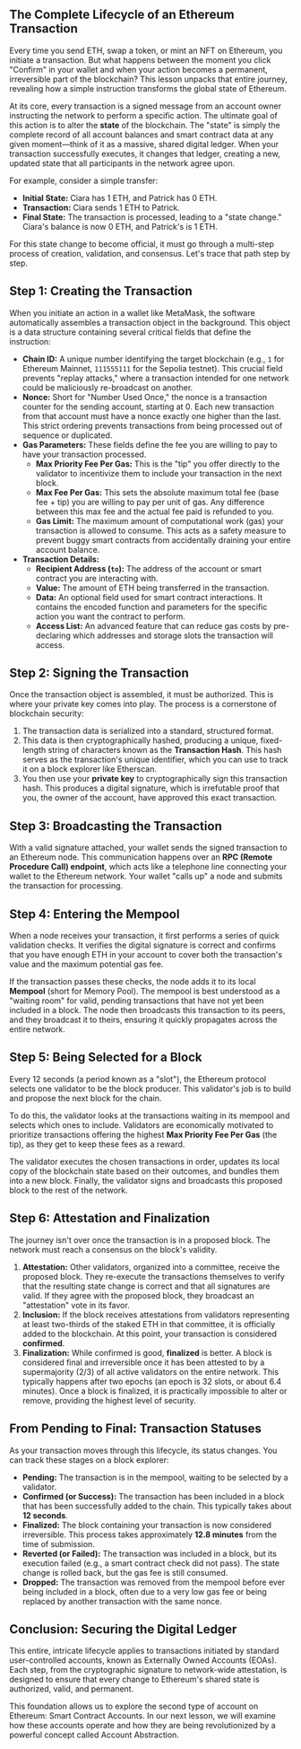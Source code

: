 ## The Complete Lifecycle of an Ethereum Transaction

Every time you send ETH, swap a token, or mint an NFT on Ethereum, you initiate a transaction. But what happens between the moment you click "Confirm" in your wallet and when your action becomes a permanent, irreversible part of the blockchain? This lesson unpacks that entire journey, revealing how a simple instruction transforms the global state of Ethereum.

At its core, every transaction is a signed message from an account owner instructing the network to perform a specific action. The ultimate goal of this action is to alter the **state** of the blockchain. The "state" is simply the complete record of all account balances and smart contract data at any given moment—think of it as a massive, shared digital ledger. When your transaction successfully executes, it changes that ledger, creating a new, updated state that all participants in the network agree upon.

For example, consider a simple transfer:

*   **Initial State:** Ciara has 1 ETH, and Patrick has 0 ETH.
*   **Transaction:** Ciara sends 1 ETH to Patrick.
*   **Final State:** The transaction is processed, leading to a "state change." Ciara's balance is now 0 ETH, and Patrick's is 1 ETH.

For this state change to become official, it must go through a multi-step process of creation, validation, and consensus. Let's trace that path step by step.

## Step 1: Creating the Transaction

When you initiate an action in a wallet like MetaMask, the software automatically assembles a transaction object in the background. This object is a data structure containing several critical fields that define the instruction:

*   **Chain ID:** A unique number identifying the target blockchain (e.g., `1` for Ethereum Mainnet, `111555111` for the Sepolia testnet). This crucial field prevents "replay attacks," where a transaction intended for one network could be maliciously re-broadcast on another.
*   **Nonce:** Short for "Number Used Once," the nonce is a transaction counter for the sending account, starting at 0. Each new transaction from that account must have a nonce exactly one higher than the last. This strict ordering prevents transactions from being processed out of sequence or duplicated.
*   **Gas Parameters:** These fields define the fee you are willing to pay to have your transaction processed.
    *   **Max Priority Fee Per Gas:** This is the "tip" you offer directly to the validator to incentivize them to include your transaction in the next block.
    *   **Max Fee Per Gas:** This sets the absolute maximum total fee (base fee + tip) you are willing to pay per unit of gas. Any difference between this max fee and the actual fee paid is refunded to you.
    *   **Gas Limit:** The maximum amount of computational work (gas) your transaction is allowed to consume. This acts as a safety measure to prevent buggy smart contracts from accidentally draining your entire account balance.
*   **Transaction Details:**
    *   **Recipient Address (`to`):** The address of the account or smart contract you are interacting with.
    *   **Value:** The amount of ETH being transferred in the transaction.
    *   **Data:** An optional field used for smart contract interactions. It contains the encoded function and parameters for the specific action you want the contract to perform.
    *   **Access List:** An advanced feature that can reduce gas costs by pre-declaring which addresses and storage slots the transaction will access.

## Step 2: Signing the Transaction

Once the transaction object is assembled, it must be authorized. This is where your private key comes into play. The process is a cornerstone of blockchain security:

1.  The transaction data is serialized into a standard, structured format.
2.  This data is then cryptographically hashed, producing a unique, fixed-length string of characters known as the **Transaction Hash**. This hash serves as the transaction's unique identifier, which you can use to track it on a block explorer like Etherscan.
3.  You then use your **private key** to cryptographically sign this transaction hash. This produces a digital signature, which is irrefutable proof that you, the owner of the account, have approved this exact transaction.

## Step 3: Broadcasting the Transaction

With a valid signature attached, your wallet sends the signed transaction to an Ethereum node. This communication happens over an **RPC (Remote Procedure Call) endpoint**, which acts like a telephone line connecting your wallet to the Ethereum network. Your wallet "calls up" a node and submits the transaction for processing.

## Step 4: Entering the Mempool

When a node receives your transaction, it first performs a series of quick validation checks. It verifies the digital signature is correct and confirms that you have enough ETH in your account to cover both the transaction's value and the maximum potential gas fee.

If the transaction passes these checks, the node adds it to its local **Mempool** (short for Memory Pool). The mempool is best understood as a "waiting room" for valid, pending transactions that have not yet been included in a block. The node then broadcasts this transaction to its peers, and they broadcast it to theirs, ensuring it quickly propagates across the entire network.

## Step 5: Being Selected for a Block

Every 12 seconds (a period known as a "slot"), the Ethereum protocol selects one validator to be the block producer. This validator's job is to build and propose the next block for the chain.

To do this, the validator looks at the transactions waiting in its mempool and selects which ones to include. Validators are economically motivated to prioritize transactions offering the highest **Max Priority Fee Per Gas** (the tip), as they get to keep these fees as a reward.

The validator executes the chosen transactions in order, updates its local copy of the blockchain state based on their outcomes, and bundles them into a new block. Finally, the validator signs and broadcasts this proposed block to the rest of the network.

## Step 6: Attestation and Finalization

The journey isn't over once the transaction is in a proposed block. The network must reach a consensus on the block's validity.

1.  **Attestation:** Other validators, organized into a committee, receive the proposed block. They re-execute the transactions themselves to verify that the resulting state change is correct and that all signatures are valid. If they agree with the proposed block, they broadcast an "attestation" vote in its favor.
2.  **Inclusion:** If the block receives attestations from validators representing at least two-thirds of the staked ETH in that committee, it is officially added to the blockchain. At this point, your transaction is considered **confirmed**.
3.  **Finalization:** While confirmed is good, **finalized** is better. A block is considered final and irreversible once it has been attested to by a supermajority (2/3) of all active validators on the entire network. This typically happens after two epochs (an epoch is 32 slots, or about 6.4 minutes). Once a block is finalized, it is practically impossible to alter or remove, providing the highest level of security.

## From Pending to Final: Transaction Statuses

As your transaction moves through this lifecycle, its status changes. You can track these stages on a block explorer:

*   **Pending:** The transaction is in the mempool, waiting to be selected by a validator.
*   **Confirmed (or Success):** The transaction has been included in a block that has been successfully added to the chain. This typically takes about **12 seconds**.
*   **Finalized:** The block containing your transaction is now considered irreversible. This process takes approximately **12.8 minutes** from the time of submission.
*   **Reverted (or Failed):** The transaction was included in a block, but its execution failed (e.g., a smart contract check did not pass). The state change is rolled back, but the gas fee is still consumed.
*   **Dropped:** The transaction was removed from the mempool before ever being included in a block, often due to a very low gas fee or being replaced by another transaction with the same nonce.

## Conclusion: Securing the Digital Ledger

This entire, intricate lifecycle applies to transactions initiated by standard user-controlled accounts, known as Externally Owned Accounts (EOAs). Each step, from the cryptographic signature to network-wide attestation, is designed to ensure that every change to Ethereum's shared state is authorized, valid, and permanent.

This foundation allows us to explore the second type of account on Ethereum: Smart Contract Accounts. In our next lesson, we will examine how these accounts operate and how they are being revolutionized by a powerful concept called Account Abstraction.